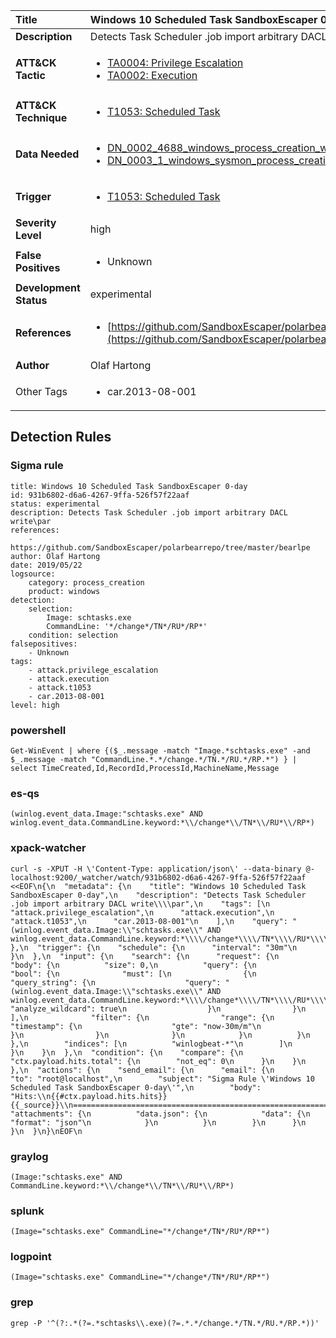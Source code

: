 | Title                    | Windows 10 Scheduled Task SandboxEscaper 0-day       |
|:-------------------------|:------------------|
| **Description**          | Detects Task Scheduler .job import arbitrary DACL write\par |
| **ATT&amp;CK Tactic**    |  <ul><li>[TA0004: Privilege Escalation](https://attack.mitre.org/tactics/TA0004)</li><li>[TA0002: Execution](https://attack.mitre.org/tactics/TA0002)</li></ul>  |
| **ATT&amp;CK Technique** | <ul><li>[T1053: Scheduled Task](https://attack.mitre.org/techniques/T1053)</li></ul>  |
| **Data Needed**          | <ul><li>[DN_0002_4688_windows_process_creation_with_commandline](../Data_Needed/DN_0002_4688_windows_process_creation_with_commandline.md)</li><li>[DN_0003_1_windows_sysmon_process_creation](../Data_Needed/DN_0003_1_windows_sysmon_process_creation.md)</li></ul>  |
| **Trigger**              | <ul><li>[T1053: Scheduled Task](../Triggers/T1053.md)</li></ul>  |
| **Severity Level**       | high |
| **False Positives**      | <ul><li>Unknown</li></ul>  |
| **Development Status**   | experimental |
| **References**           | <ul><li>[https://github.com/SandboxEscaper/polarbearrepo/tree/master/bearlpe](https://github.com/SandboxEscaper/polarbearrepo/tree/master/bearlpe)</li></ul>  |
| **Author**               | Olaf Hartong |
| Other Tags           | <ul><li>car.2013-08-001</li></ul> | 

## Detection Rules

### Sigma rule

```
title: Windows 10 Scheduled Task SandboxEscaper 0-day
id: 931b6802-d6a6-4267-9ffa-526f57f22aaf
status: experimental
description: Detects Task Scheduler .job import arbitrary DACL write\par
references:
    - https://github.com/SandboxEscaper/polarbearrepo/tree/master/bearlpe
author: Olaf Hartong
date: 2019/05/22
logsource:
    category: process_creation
    product: windows
detection:
    selection:
        Image: schtasks.exe
        CommandLine: '*/change*/TN*/RU*/RP*'
    condition: selection
falsepositives:
    - Unknown
tags:
    - attack.privilege_escalation
    - attack.execution
    - attack.t1053
    - car.2013-08-001
level: high

```





### powershell
    
```
Get-WinEvent | where {($_.message -match "Image.*schtasks.exe" -and $_.message -match "CommandLine.*.*/change.*/TN.*/RU.*/RP.*") } | select TimeCreated,Id,RecordId,ProcessId,MachineName,Message
```


### es-qs
    
```
(winlog.event_data.Image:"schtasks.exe" AND winlog.event_data.CommandLine.keyword:*\\/change*\\/TN*\\/RU*\\/RP*)
```


### xpack-watcher
    
```
curl -s -XPUT -H \'Content-Type: application/json\' --data-binary @- localhost:9200/_watcher/watch/931b6802-d6a6-4267-9ffa-526f57f22aaf <<EOF\n{\n  "metadata": {\n    "title": "Windows 10 Scheduled Task SandboxEscaper 0-day",\n    "description": "Detects Task Scheduler .job import arbitrary DACL write\\\\par",\n    "tags": [\n      "attack.privilege_escalation",\n      "attack.execution",\n      "attack.t1053",\n      "car.2013-08-001"\n    ],\n    "query": "(winlog.event_data.Image:\\"schtasks.exe\\" AND winlog.event_data.CommandLine.keyword:*\\\\/change*\\\\/TN*\\\\/RU*\\\\/RP*)"\n  },\n  "trigger": {\n    "schedule": {\n      "interval": "30m"\n    }\n  },\n  "input": {\n    "search": {\n      "request": {\n        "body": {\n          "size": 0,\n          "query": {\n            "bool": {\n              "must": [\n                {\n                  "query_string": {\n                    "query": "(winlog.event_data.Image:\\"schtasks.exe\\" AND winlog.event_data.CommandLine.keyword:*\\\\/change*\\\\/TN*\\\\/RU*\\\\/RP*)",\n                    "analyze_wildcard": true\n                  }\n                }\n              ],\n              "filter": {\n                "range": {\n                  "timestamp": {\n                    "gte": "now-30m/m"\n                  }\n                }\n              }\n            }\n          }\n        },\n        "indices": [\n          "winlogbeat-*"\n        ]\n      }\n    }\n  },\n  "condition": {\n    "compare": {\n      "ctx.payload.hits.total": {\n        "not_eq": 0\n      }\n    }\n  },\n  "actions": {\n    "send_email": {\n      "email": {\n        "to": "root@localhost",\n        "subject": "Sigma Rule \'Windows 10 Scheduled Task SandboxEscaper 0-day\'",\n        "body": "Hits:\\n{{#ctx.payload.hits.hits}}{{_source}}\\n================================================================================\\n{{/ctx.payload.hits.hits}}",\n        "attachments": {\n          "data.json": {\n            "data": {\n              "format": "json"\n            }\n          }\n        }\n      }\n    }\n  }\n}\nEOF\n
```


### graylog
    
```
(Image:"schtasks.exe" AND CommandLine.keyword:*\\/change*\\/TN*\\/RU*\\/RP*)
```


### splunk
    
```
(Image="schtasks.exe" CommandLine="*/change*/TN*/RU*/RP*")
```


### logpoint
    
```
(Image="schtasks.exe" CommandLine="*/change*/TN*/RU*/RP*")
```


### grep
    
```
grep -P '^(?:.*(?=.*schtasks\\.exe)(?=.*.*/change.*/TN.*/RU.*/RP.*))'
```




